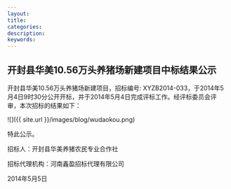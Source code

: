 ```yaml
---
layout:
title:
categories: 
description: 
keywords:
---
```

## 开封县华美10.56万头养猪场新建项目中标结果公示

开封县华美10.56万头养猪场新建项目，招标编号: XYZB2014-033，于2014年5月4日9时30分公开开标，并于2014年5月4日完成评标工作。经评标委员会评审，本次招标的结果如下：

![]({{ site.url }}/images/blog/wudaokou.png)

特此公示。

招标人：开封县华美养猪农民专业合作社

招标代理机构：河南鑫盈招标代理有限公司

2014年5月5日

